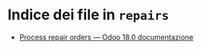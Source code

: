 # Indice dei file in `repairs`

- [Process repair orders — Odoo 18.0 documentazione](./repair_orders.md)
